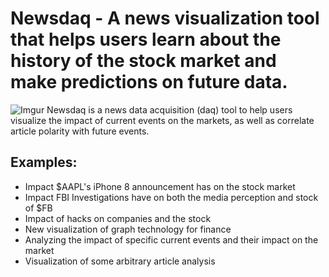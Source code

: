 # Newsdaq - A news visualization tool that helps users learn about the history of the stock market and make predictions on future data.
![Imgur](https://i.imgur.com/pDHK32R.jpg)
Newsdaq is a news data acquisition (daq) tool to help users visualize the impact of current events on the markets, as well as correlate article polarity with future events.

## Examples:
* Impact $AAPL's iPhone 8 announcement has on the stock market
* Impact FBI Investigations have on both the media perception and stock of $FB
* Impact of hacks on companies and the stock
* New visualization of graph technology for finance
* Analyzing the impact of specific current events and their impact on the market
* Visualization of some arbitrary article analysis
